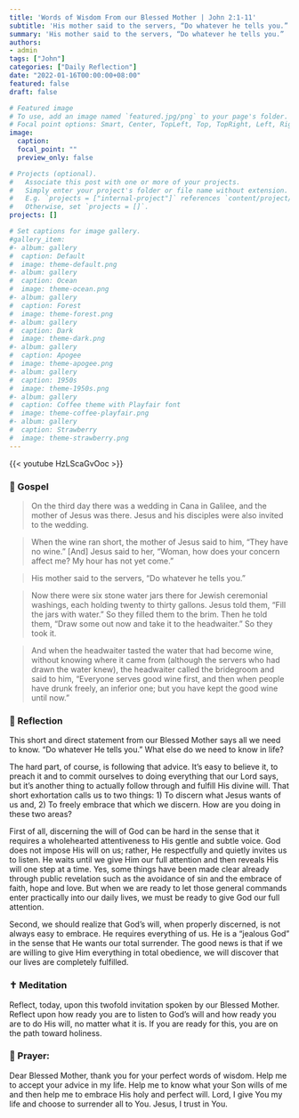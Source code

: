 ```yaml
---
title: 'Words of Wisdom From our Blessed Mother | John 2:1-11'
subtitle: 'His mother said to the servers, “Do whatever he tells you.”  John 2:5'
summary: 'His mother said to the servers, “Do whatever he tells you.”  John 2:5'
authors:
- admin
tags: ["John"]
categories: ["Daily Reflection"]
date: "2022-01-16T00:00:00+08:00"
featured: false
draft: false

# Featured image
# To use, add an image named `featured.jpg/png` to your page's folder.
# Focal point options: Smart, Center, TopLeft, Top, TopRight, Left, Right, BottomLeft, Bottom, BottomRight
image:
  caption:
  focal_point: ""
  preview_only: false

# Projects (optional).
#   Associate this post with one or more of your projects.
#   Simply enter your project's folder or file name without extension.
#   E.g. `projects = ["internal-project"]` references `content/project/deep-learning/index.md`.
#   Otherwise, set `projects = []`.
projects: []

# Set captions for image gallery.
#gallery_item:
#- album: gallery
#  caption: Default
#  image: theme-default.png
#- album: gallery
#  caption: Ocean
#  image: theme-ocean.png
#- album: gallery
#  caption: Forest
#  image: theme-forest.png
#- album: gallery
#  caption: Dark
#  image: theme-dark.png
#- album: gallery
#  caption: Apogee
#  image: theme-apogee.png
#- album: gallery
#  caption: 1950s
#  image: theme-1950s.png
#- album: gallery
#  caption: Coffee theme with Playfair font
#  image: theme-coffee-playfair.png
#- album: gallery
#  caption: Strawberry
#  image: theme-strawberry.png
---
```


{{< youtube HzLScaGvOoc >}}

### :love_letter: Gospel
> On the third day there was a wedding in Cana in Galilee, and the mother of Jesus was there. Jesus and his disciples were also invited to the wedding.

> When the wine ran short, the mother of Jesus said to him, “They have no wine.” [And] Jesus said to her, “Woman, how does your concern affect me? My hour has not yet come.” 

> His mother said to the servers, “Do whatever he tells you.”

> Now there were six stone water jars there for Jewish ceremonial washings, each holding twenty to thirty gallons. Jesus told them, “Fill the jars with water.” So they filled them to the brim. Then he told them, “Draw some out now and take it to the headwaiter.” So they took it.

> And when the headwaiter tasted the water that had become wine, without knowing where it came from (although the servers who had drawn the water knew), the headwaiter called the bridegroom and said to him, “Everyone serves good wine first, and then when people have drunk freely, an inferior one; but you have kept the good wine until now.”

### :speech_balloon: Reflection
This short and direct statement from our Blessed Mother says all we need to know.  “Do whatever He tells you.”  What else do we need to know in life?

The hard part, of course, is following that advice.  It’s easy to believe it, to preach it and to commit ourselves to doing everything that our Lord says, but it’s another thing to actually follow through and fulfill His divine will.
That short exhortation calls us to two things: 1) To discern what Jesus wants of us and, 2) To freely embrace that which we discern.  How are you doing in these two areas?

First of all, discerning the will of God can be hard in the sense that it requires a wholehearted attentiveness to His gentle and subtle voice.  God does not impose His will on us; rather, He respectfully and quietly invites us to listen.  He waits until we give Him our full attention and then reveals His will one step at a time.  Yes, some things have been made clear already through public revelation such as the avoidance of sin and the embrace of faith, hope and love.  But when we are ready to let those general commands enter practically into our daily lives, we must be ready to give God our full attention.

Second, we should realize that God’s will, when properly discerned, is not always easy to embrace.  He requires everything of us.  He is a “jealous God” in the sense that He wants our total surrender.  The good news is that if we are willing to give Him everything in total obedience, we will discover that our lives are completely fulfilled.

### :latin_cross: Meditation
Reflect, today, upon this twofold invitation spoken by our Blessed Mother.  Reflect upon how ready you are to listen to God’s will and how ready you are to do His will, no matter what it is.  If you are ready for this, you are on the path toward holiness.

### :pray: Prayer:
Dear Blessed Mother, thank you for your perfect words of wisdom.  Help me to accept your advice in my life.  Help me to know what your Son wills of me and then help me to embrace His holy and perfect will.  Lord, I give You my life and choose to surrender all to You.  Jesus, I trust in You.
